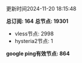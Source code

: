 更新时间2024-11-20 18:15:48

**总订阅: 164**
**总节点: 19301**
- vless节点: 2998
- hysteria2节点: 1

**google ping有效节点: 864**
